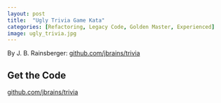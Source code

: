 ```yaml
---
layout: post
title:  "Ugly Trivia Game Kata"
categories: [Refactoring, Legacy Code, Golden Master, Experienced]
image: ugly_trivia.jpg
---
```


By J. B. Rainsberger: [github.com/jbrains/trivia](https://github.com/jbrains/trivia)


## Get the Code

[github.com/jbrains/trivia](https://github.com/jbrains/trivia)

